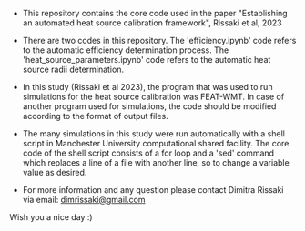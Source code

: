 - This repository contains the core code used in the paper "Establishing an automated heat source calibration framework", Rissaki et al, 2023

- There are two codes in this repository. The 'efficiency.ipynb' code refers to the automatic efficiency determination process. The 'heat_source_parameters.ipynb' code refers to the automatic heat source radii determination.

- In this study (Rissaki et al 2023), the program that was used to run simulations for the heat source calibration was FEAT-WMT. In case of another program used for simulations, the code should be modified according to the format of output files.

- The many simulations in this study were run automatically with a shell script in Manchester University computational shared facility. The core code of the shell script consists of a for loop and a 'sed' command which replaces a line of a file with another line, so to change a variable value as desired.

- For more information and any question please contact Dimitra Rissaki via email: dimrissaki@gmail.com


Wish you a nice day :)
